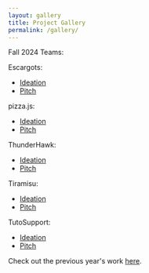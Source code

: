 ```yaml
---
layout: gallery
title: Project Gallery
permalink: /gallery/
---
```


Fall 2024 Teams:

Escargots:
* [Ideation](/DPM/escargots/DPM1/report.md)
* [Pitch](/DPM/escargots/DPM2/report.md)

pizza.js:
* [Ideation](/DPM/pizzajs/DPM1/report.md)
* [Pitch](/DPM/pizzajs/DPM2/report.md)

ThunderHawk:
* [Ideation](/DPM/thunderhawk/DPM1/report.md)
* [Pitch](/DPM/thunderhawk/DPM2/report.md)

Tiramisu:
* [Ideation](/DPM/tiramisu/DPM1/report.md)
* [Pitch](/DPM/tiramisu/DPM2/report.md)

TutoSupport:
* [Ideation](/DPM/tutosupport/DPM1/report.md)
* [Pitch](/DPM/tutosupport/DPM2/report.md)



Check out the previous year's work [here](https://social.kixlab.org/projects).

